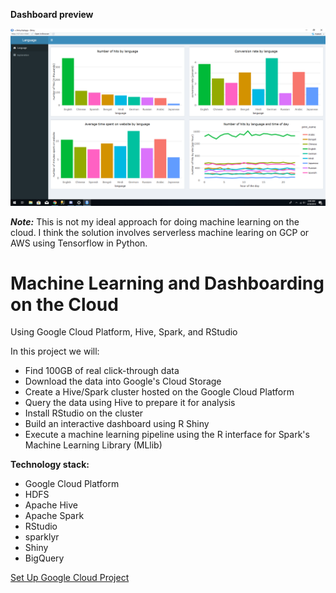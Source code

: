 **Dashboard preview**

![Dashboard](https://github.com/matthewgoerg/hive-rstudio/blob/master/dashboard.png)

***Note:*** This is not my ideal approach for doing machine learning on the cloud. I think the 
solution involves serverless machine learing on GCP or AWS using Tensorflow in Python.
 
# Machine Learning and Dashboarding on the Cloud

Using Google Cloud Platform, Hive, Spark, and RStudio

In this project we will:
- Find 100GB of real click-through data
- Download the data into Google's Cloud Storage
- Create a Hive/Spark cluster hosted on the Google Cloud Platform
- Query the data using Hive to prepare it for analysis
- Install RStudio on the cluster
- Build an interactive dashboard using R Shiny
- Execute a machine learning pipeline using the R interface for Spark's Machine Learning Library (MLlib)

**Technology stack:**

- Google Cloud Platform
- HDFS
- Apache Hive
- Apache Spark
- RStudio
- sparklyr
- Shiny
- BigQuery

[Set Up Google Cloud Project](https://github.com/matthewgoerg/hive-rstudio/blob/master/setup_gcp.md#set-up-gcp-project)